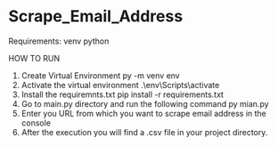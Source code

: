 # Scrape_Email_Address
Requirements:
  venv
  python

HOW TO RUN

1. Create Virtual Environment
py -m venv env
2. Activate the virtual environment
.\env\Scripts\activate
3. Install the requiremnts.txt
pip install -r requirements.txt
4. Go to main.py directory and run the following command
py mian.py
5. Enter you URL from which you want to scrape email address in the console
6. After the execution you will find a .csv file in your project directory.

